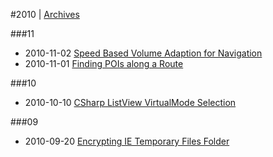 
#2010 | [Archives](#index/contents.md)

###11
* 2010-11-02 [Speed Based Volume Adaption for Navigation](#blog/2010/2010-11-02-Speed-Based-Volume-Adaption-for-Navigation.md)
* 2010-11-01 [Finding POIs along a Route](#blog/2010/2010-11-01-Finding-POIs-along-a-Route.md)

###10
* 2010-10-10 [CSharp ListView VirtualMode Selection](#blog/2010/2010-10-10-CSharp-ListView-VirtualMode-Selection.md)

###09
* 2010-09-20 [Encrypting IE Temporary Files Folder](#blog/2010/2010-09-20-Encrypting-IE-Temporary-Files-Folder.md)
